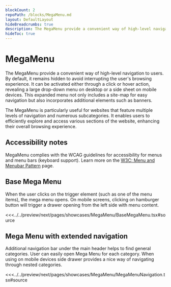```yaml
---
blockCount: 2
repoPath: /blocks/MegaMenu.md
layout: DefaultLayout
hideBreadcrumbs: true
description: The MegaMenu provide a convenient way of high-level navigation to users.
hideToc: true
---
```

# MegaMenu

The MegaMenu provide a convenient way of high-level navigation to users. By default, it remains hidden to avoid interrupting the user's browsing experience. It can be activated either through a click or hover action, revealing a large drop-down menu on desktop or a side sheet on mobile devices. This expanded menu not only includes a site-map for easy navigation but also incorporates additional elements such as banners.

The MegaMenu is particularly useful for websites that feature multiple levels of navigation and numerous subcategories. It enables users to efficiently explore and access various sections of the website, enhancing their overall browsing experience.

## Accessibility notes

MegaMenu complies with the WCAG guidelines for accessibility for menus and menu bars (keyboard support). Learn more on the [W3C: Menu and Menubar Pattern](https://www.w3.org/WAI/ARIA/apg/patterns/menubar/) page.

## Base Mega Menu

 When the user clicks on the trigger element (such as one of the menu items), the mega menu opens. On mobile screens, clicking on hamburger button will trigger a drawer opening from the left side with menu content.

<Showcase showcase-name="MegaMenu/BaseMegaMenu" no-paddings style="min-height: 500px;">

<<<../../preview/next/pages/showcases/MegaMenu/BaseMegaMenu.tsx#source

</Showcase>

## Mega Menu with extended navigation

Additional navigation bar under the main header helps to find general categories. User can easily open Mega Menu for each category. When using on mobile devices side drawer provides a nice way of navigating through nested categories.

<Showcase showcase-name="MegaMenu/MegaMenuNavigation" no-paddings style="min-height: 600px;">

<<<../../preview/next/pages/showcases/MegaMenu/MegaMenuNavigation.tsx#source

</Showcase>
